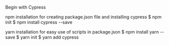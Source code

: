 Begin with Cypress

npm installation for creating package.json file and installing cypress
$ npm init
$ npm install cypress --save

yarn installation for easy use of scripts in package.json
$ npm install yarn --save
$ yarn init
$ yarn add cypress
